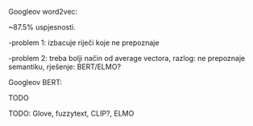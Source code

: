 Googleov word2vec: 

~87.5% uspjesnosti.

-problem 1: izbacuje riječi koje ne prepoznaje

-problem 2: treba bolji način od average vectora, razlog: ne prepoznaje semantiku, rješenje: BERT/ELMO?

Googleov BERT:

TODO


TODO: Glove, fuzzytext, CLIP?, ELMO
